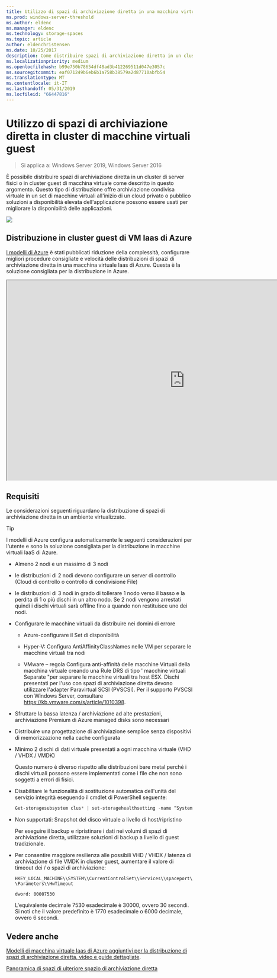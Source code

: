```yaml
---
title: Utilizzo di spazi di archiviazione diretta in una macchina virtuale
ms.prod: windows-server-threshold
ms.author: eldenc
ms.manager: eldenc
ms.technology: storage-spaces
ms.topic: article
author: eldenchristensen
ms.date: 10/25/2017
description: Come distribuire spazi di archiviazione diretta in un cluster guest di macchina virtuale, ad esempio, in Microsoft Azure.
ms.localizationpriority: medium
ms.openlocfilehash: b99e750b78654df48ad3b412269511d047e3057c
ms.sourcegitcommit: eaf071249b6eb6b1a758b38579a2d87710abfb54
ms.translationtype: MT
ms.contentlocale: it-IT
ms.lasthandoff: 05/31/2019
ms.locfileid: "66447816"
---
```

# <a name="using-storage-spaces-direct-in-guest-virtual-machine-clusters"></a>Utilizzo di spazi di archiviazione diretta in cluster di macchine virtuali guest

> Si applica a: Windows Server 2019, Windows Server 2016

È possibile distribuire spazi di archiviazione diretta in un cluster di server fisici o in cluster guest di macchina virtuale come descritto in questo argomento. Questo tipo di distribuzione offre archiviazione condivisa virtuale in un set di macchine virtuali all'inizio di un cloud privato o pubblico soluzioni a disponibilità elevata dell'applicazione possono essere usati per migliorare la disponibilità delle applicazioni.

![](media/storage-spaces-direct-in-vm/storage-spaces-direct-in-vm.png)

## <a name="deploying-in-azure-iaas-vm-guest-clusters"></a>Distribuzione in cluster guest di VM Iaas di Azure

[I modelli di Azure](https://github.com/robotechredmond/301-storage-spaces-direct-md) è stati pubblicati riduzione della complessità, configurare migliori procedure consigliate e velocità delle distribuzioni di spazi di archiviazione diretta in una macchina virtuale Iaas di Azure. Questa è la soluzione consigliata per la distribuzione in Azure.

<iframe src="https://channel9.msdn.com/Series/Microsoft-Hybrid-Cloud-Best-Practices-for-IT-Pros/Step-by-Step-Deploy-Windows-Server-2016-Storage-Spaces-Direct-S2D-Cluster-in-Microsoft-Azure/player" width="960" height="540" allowfullscreen></iframe>

## <a name="requirements"></a>Requisiti

Le considerazioni seguenti riguardano la distribuzione di spazi di archiviazione diretta in un ambiente virtualizzato.

> [!TIP]
> I modelli di Azure configura automaticamente le seguenti considerazioni per l'utente e sono la soluzione consigliata per la distribuzione in macchine virtuali IaaS di Azure.

-   Almeno 2 nodi e un massimo di 3 nodi

-   le distribuzioni di 2 nodi devono configurare un server di controllo (Cloud di controllo o controllo di condivisione File)

-   le distribuzioni di 3 nodi in grado di tollerare 1 nodo verso il basso e la perdita di 1 o più dischi in un altro nodo.  Se 2 nodi vengono arrestati quindi i dischi virtuali sarà offline fino a quando non restituisce uno dei nodi.  

-   Configurare le macchine virtuali da distribuire nei domini di errore

    -   Azure-configurare il Set di disponibilità

    -   Hyper-V: Configura AntiAffinityClassNames nelle VM per separare le macchine virtuali tra nodi

    -   VMware – regola Configura anti-affinità delle macchine Virtuali della macchina virtuale creando una Rule DRS di tipo ' macchine virtuali Separate "per separare le macchine virtuali tra host ESX. Dischi presentati per l'uso con spazi di archiviazione diretta devono utilizzare l'adapter Paravirtual SCSI (PVSCSI). Per il supporto PVSCSI con Windows Server, consultare https://kb.vmware.com/s/article/1010398.

-   Sfruttare la bassa latenza / archiviazione ad alte prestazioni, archiviazione Premium di Azure managed disks sono necessari

-   Distribuire una progettazione di archiviazione semplice senza dispositivi di memorizzazione nella cache configurata

-   Minimo 2 dischi di dati virtuale presentati a ogni macchina virtuale (VHD / VHDX / VMDK)

    Questo numero è diverso rispetto alle distribuzioni bare metal perché i dischi virtuali possono essere implementati come i file che non sono soggetti a errori di fisici.

-   Disabilitare le funzionalità di sostituzione automatica dell'unità del servizio integrità eseguendo il cmdlet di PowerShell seguente:

    ```powershell
    Get-storagesubsystem clus* | set-storagehealthsetting -name “System.Storage.PhysicalDisk.AutoReplace.Enabled” -value “False”
    ```

-   Non supportati: Snapshot del disco virtuale a livello di host/ripristino

    Per eseguire il backup e ripristinare i dati nei volumi di spazi di archiviazione diretta, utilizzare soluzioni di backup a livello di guest tradizionale.

-   Per consentire maggiore resilienza alle possibili VHD / VHDX / latenza di archiviazione di file VMDK in cluster guest, aumentare il valore di timeout dei / o spazi di archiviazione:

    `HKEY_LOCAL_MACHINE\\SYSTEM\\CurrentControlSet\\Services\\spaceport\\Parameters\\HwTimeout`

    `dword: 00007530`

    L'equivalente decimale 7530 esadecimale è 30000, ovvero 30 secondi. Si noti che il valore predefinito è 1770 esadecimale o 6000 decimale, ovvero 6 secondi.

## <a name="see-also"></a>Vedere anche

[Modelli di macchina virtuale Iaas di Azure aggiuntivi per la distribuzione di spazi di archiviazione diretta, video e guide dettagliate](https://blogs.msdn.microsoft.com/clustering/2017/02/14/deploying-an-iaas-vm-guest-clusters-in-microsoft-azure/).

[Panoramica di spazi di ulteriore spazio di archiviazione diretta](https://docs.microsoft.com/en-us/windows-server/storage/storage-spaces/storage-spaces-direct-overview)
